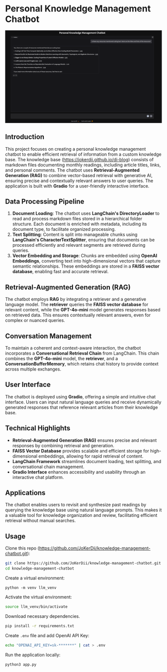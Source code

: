 # Personal Knowledge Management Chatbot

![demo](./demo.png)

## **Introduction**

This project focuses on creating a personal knowledge management chatbot to enable efficient retrieval of information from a custom knowledge base. The knowledge base (https://jokerdii.github.io/di-blog) consists of markdown files documenting monthly readings, including article titles, links, and personal comments. The chatbot uses **Retrieval-Augmented Generation (RAG)** to combine vector-based retrieval with generative AI, ensuring precise and contextually relevant answers to user queries. The application is built with **Gradio** for a user-friendly interactive interface.

## **Data Processing Pipeline**

1. **Document Loading**: The chatbot uses **LangChain's DirectoryLoader** to read and process markdown files stored in a hierarchical folder structure. Each document is enriched with metadata, including its document type, to facilitate organized processing.
2. **Text Splitting**: Content is split into manageable chunks using **LangChain's CharacterTextSplitter**, ensuring that documents can be processed efficiently and relevant segments are retrieved during queries.
3. **Vector Embedding and Storage**: Chunks are embedded using **OpenAI Embeddings**, converting text into high-dimensional vectors that capture semantic relationships. These embeddings are stored in a **FAISS vector database**, enabling fast and accurate retrieval.

## **Retrieval-Augmented Generation (RAG)**

The chatbot employs **RAG** by integrating a retriever and a generative language model. The **retriever** queries the **FAISS vector database** for relevant content, while the **GPT-4o-mini** model generates responses based on retrieved data. This ensures contextually relevant answers, even for complex or nuanced queries.

## **Conversation Management**

To maintain a coherent and context-aware interaction, the chatbot incorporates a **Conversational Retrieval Chain** from LangChain. This chain combines the **GPT-4o-mini** model, the **retriever**, and a **ConversationBufferMemory**, which retains chat history to provide context across multiple exchanges.

## **User Interface**

The chatbot is deployed using **Gradio**, offering a simple and intuitive chat interface. Users can input natural language queries and receive dynamically generated responses that reference relevant articles from their knowledge base.

## **Technical Highlights**

- **Retrieval-Augmented Generation (RAG)** ensures precise and relevant responses by combining retrieval and generation.
- **FAISS Vector Database** provides scalable and efficient storage for high-dimensional embeddings, allowing for rapid retrieval of content.
- **LangChain Framework** streamlines document loading, text splitting, and conversational chain management.
- **Gradio Interface** enhances accessibility and usability through an interactive chat platform.

## **Applications**

The chatbot enables users to revisit and synthesize past readings by querying the knowledge base using natural language prompts. This makes it a valuable tool for knowledge organization and review, facilitating efficient retrieval without manual searches.

## Usage

Clone this repo (https://github.com/JoKerDii/knowledge-management-chatbot.git):

```bash
git clone https://github.com/JoKerDii/knowledge-management-chatbot.git
cd knowledge-management-chatbot
```

Create a virtual environment:
```
python -m venv llm_venv
```

Activate the virtual environment:
```bash
source llm_venv/bin/activate
```
Download necessary dependencies.
```bash
pip install -r requirements.txt
```

Create `.env` file and add OpenAI API Key:

```bash
echo "OPENAI_API_KEY=sk-*******" | cat > .env
```

Run the application locally:

```bash
python3 app.py
```